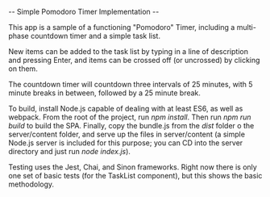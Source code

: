 -- Simple Pomodoro Timer Implementation --

This app is a sample of a functioning "Pomodoro" Timer, including a multi-phase countdown timer and a simple task list.

New items can be added to the task list by typing in a line of description and pressing Enter, and items can be crossed off (or uncrossed) by clicking on them.

The countdown timer will countdown three intervals of 25 minutes, with 5 minute breaks in between, followed by a 25 minute break.

To build, install Node.js capable of dealing with at least ES6, as well as webpack. From the root of the project, run *npm install*. Then run *npm run build* to build the SPA. Finally, copy the bundle.js from the *dist* folder o the server/content folder, and serve up the files in server/content (a simple Node.js server is included for this purpose; you can CD into the server directory and just run *node index.js*).

Testing uses the Jest, Chai, and Sinon frameworks. Right now there is only one set of basic tests (for the TaskList component), but this shows the basic methodology.
